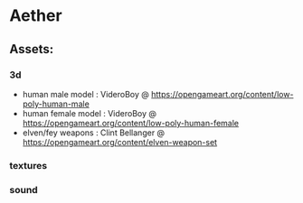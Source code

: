 # Aether

## Assets:
### 3d
 - human male model : VideroBoy @ https://opengameart.org/content/low-poly-human-male
 - human female model : VideroBoy @ https://opengameart.org/content/low-poly-human-female
 - elven/fey weapons : Clint Bellanger @ https://opengameart.org/content/elven-weapon-set
### textures

### sound